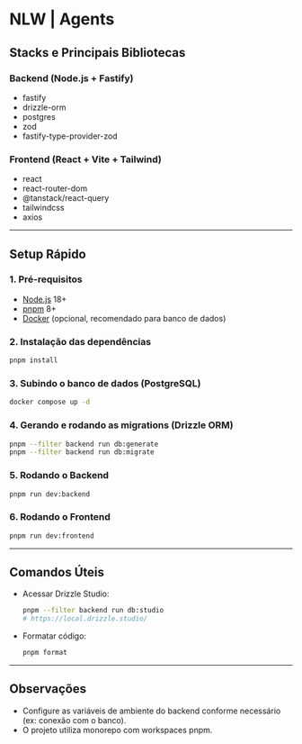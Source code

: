 # NLW | Agents

## Stacks e Principais Bibliotecas

### Backend (Node.js + Fastify)
- fastify
- drizzle-orm
- postgres
- zod
- fastify-type-provider-zod

### Frontend (React + Vite + Tailwind)
- react
- react-router-dom
- @tanstack/react-query
- tailwindcss
- axios

---

## Setup Rápido

### 1. Pré-requisitos
- [Node.js](https://nodejs.org/) 18+
- [pnpm](https://pnpm.io/) 8+
- [Docker](https://www.docker.com/) (opcional, recomendado para banco de dados)

### 2. Instalação das dependências

```bash
pnpm install
```

### 3. Subindo o banco de dados (PostgreSQL)

```bash
docker compose up -d
```

### 4. Gerando e rodando as migrations (Drizzle ORM)

```bash
pnpm --filter backend run db:generate
pnpm --filter backend run db:migrate
```

### 5. Rodando o Backend

```bash
pnpm run dev:backend
```

### 6. Rodando o Frontend

```bash
pnpm run dev:frontend
```

---

## Comandos Úteis

- Acessar Drizzle Studio:
  ```bash
  pnpm --filter backend run db:studio
  # https://local.drizzle.studio/
  ```
- Formatar código:
  ```bash
  pnpm format
  ```

---

## Observações
- Configure as variáveis de ambiente do backend conforme necessário (ex: conexão com o banco).
- O projeto utiliza monorepo com workspaces pnpm.
